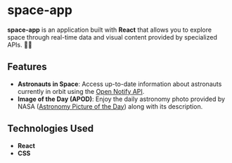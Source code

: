 # space-app

**space-app** is an application built with **React** that allows you to explore space through real-time data and visual content provided by specialized APIs. 🚀✨

## Features

- **Astronauts in Space**: Access up-to-date information about astronauts currently in orbit using the [Open Notify API](http://open-notify.org/).
- **Image of the Day (APOD)**: Enjoy the daily astronomy photo provided by NASA ([Astronomy Picture of the Day](https://apod.nasa.gov/apod/astropix.html)) along with its description.

## Technologies Used

- **React**
- **CSS**
